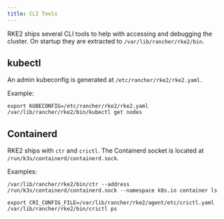 ```yaml
---
title: CLI Tools
---
```


RKE2 ships several CLI tools to help with accessing and debugging the cluster. On startup they are extracted to `/var/lib/rancher/rke2/bin`.

## kubectl

An admin kubeconfig is generated at `/etc/rancher/rke2/rke2.yaml`.

Example:

```
export KUBECONFIG=/etc/rancher/rke2/rke2.yaml
/var/lib/rancher/rke2/bin/kubectl get nodes
```

## Containerd

RKE2 ships with `ctr` and `crictl`. The Containerd socket is located at `/run/k3s/containerd/containerd.sock`.

Examples:

```
/var/lib/rancher/rke2/bin/ctr --address /run/k3s/containerd/containerd.sock --namespace k8s.io container ls
```

```
export CRI_CONFIG_FILE=/var/lib/rancher/rke2/agent/etc/crictl.yaml
/var/lib/rancher/rke2/bin/crictl ps
```
